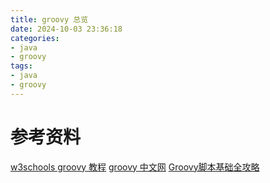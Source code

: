 ```yaml
---
title: groovy 总览
date: 2024-10-03 23:36:18
categories:
- java
- groovy
tags:
- java
- groovy
---
```



# 参考资料
[w3schools groovy 教程](https://www.w3ccoo.com/groovy/)
[groovy 中文网](https://groovy.apache.ac.cn/index.html)
[Groovy脚本基础全攻略](https://www.cnblogs.com/chenxibobo/p/6402768.html)

